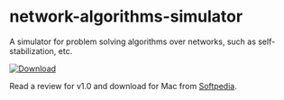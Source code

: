 # network-algorithms-simulator
A simulator for problem solving algorithms over networks, such as self-stabilization, etc.

[ ![Download](https://api.bintray.com/packages/yinonavraham/projects/Network-Algorithms-Simulator/images/download.svg) ](https://bintray.com/yinonavraham/projects/Network-Algorithms-Simulator/_latestVersion)

Read a review for v1.0 and download for Mac from [Softpedia](http://mac.softpedia.com/get/Network-Admin/Network-Algorithms-Simulator.shtml).
